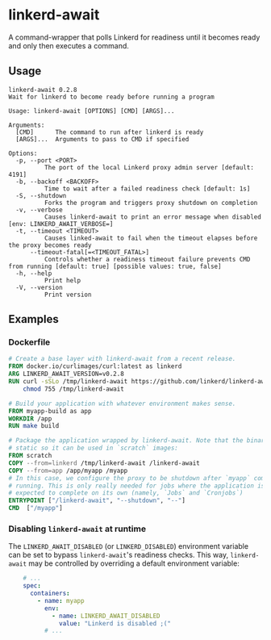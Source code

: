 # linkerd-await

A command-wrapper that polls Linkerd for readiness until it becomes ready and
only then executes a command.

## Usage

```text
linkerd-await 0.2.8
Wait for linkerd to become ready before running a program

Usage: linkerd-await [OPTIONS] [CMD] [ARGS]...

Arguments:
  [CMD]      The command to run after linkerd is ready
  [ARGS]...  Arguments to pass to CMD if specified

Options:
  -p, --port <PORT>
          The port of the local Linkerd proxy admin server [default: 4191]
  -b, --backoff <BACKOFF>
          Time to wait after a failed readiness check [default: 1s]
  -S, --shutdown
          Forks the program and triggers proxy shutdown on completion
  -v, --verbose
          Causes linkerd-await to print an error message when disabled [env: LINKERD_AWAIT_VERBOSE=]
  -t, --timeout <TIMEOUT>
          Causes linked-await to fail when the timeout elapses before the proxy becomes ready
      --timeout-fatal[=<TIMEOUT_FATAL>]
          Controls whether a readiness timeout failure prevents CMD from running [default: true] [possible values: true, false]
  -h, --help
          Print help
  -V, --version
          Print version
```

## Examples

### Dockerfile

```dockerfile
# Create a base layer with linkerd-await from a recent release.
FROM docker.io/curlimages/curl:latest as linkerd
ARG LINKERD_AWAIT_VERSION=v0.2.8
RUN curl -sSLo /tmp/linkerd-await https://github.com/linkerd/linkerd-await/releases/download/release%2F${LINKERD_AWAIT_VERSION}/linkerd-await-${LINKERD_AWAIT_VERSION}-amd64 && \
    chmod 755 /tmp/linkerd-await

# Build your application with whatever environment makes sense.
FROM myapp-build as app
WORKDIR /app
RUN make build

# Package the application wrapped by linkerd-await. Note that the binary is
# static so it can be used in `scratch` images:
FROM scratch
COPY --from=linkerd /tmp/linkerd-await /linkerd-await
COPY --from=app /app/myapp /myapp
# In this case, we configure the proxy to be shutdown after `myapp` completes
# running. This is only really needed for jobs where the application is
# expected to complete on its own (namely, `Jobs` and `Cronjobs`)
ENTRYPOINT ["/linkerd-await", "--shutdown", "--"]
CMD  ["/myapp"]
```

### Disabling `linkerd-await` at runtime

The `LINKERD_AWAIT_DISABLED` (or `LINKERD_DISABLED`) environment variable can
be set to bypass `linkerd-await`'s readiness checks. This way,
`linkerd-await` may be controlled by overriding a default environment
variable:

```yaml
    # ...
    spec:
      containers:
        - name: myapp
          env:
            - name: LINKERD_AWAIT_DISABLED
              value: "Linkerd is disabled ;("
          # ...
```

<!-- markdownlint-configure-file { "MD013": { "code_blocks": false } } -->
